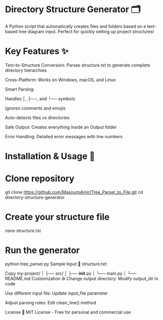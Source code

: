 # Directory Structure Generator 🗂️

A Python script that automatically creates files and folders based on a text-based tree diagram input. Perfect for quickly setting up project structures!

# Key Features ✨
Text-to-Structure Conversion: Parses structure.txt to generate complete directory hierarchies

Cross-Platform: Works on Windows, macOS, and Linux

Smart Parsing:

Handles │, ├──, and └── symbols

Ignores comments and emojis

Auto-detects files vs directories

Safe Output: Creates everything inside an Output folder

Error Handling: Detailed error messages with line numbers

# Installation & Usage 🚀



# Clone repository
git clone https://github.com/MasoumiAmir/Tree_Parser_to_File.git
cd directory-structure-generator

# Create your structure file
nano structure.txt

# Run the generator
python tree_parser.py
Sample Input 📝
structure.txt:

Copy
my-project/
│
├── src/
│   ├── __init__.py
│   └── main.py
│
└── README.md
Customization ⚙️
Change output directory: Modify output_dir in code

Use different input file: Update input_file parameter

Adjust parsing rules: Edit clean_line() method

License 📄
MIT License - Free for personal and commercial use
